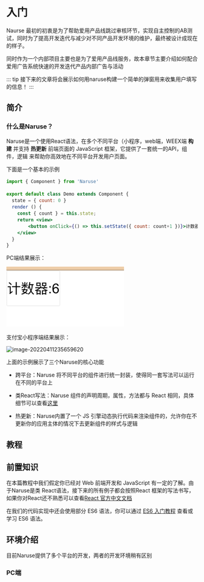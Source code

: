 # 入门

Naurse 最初的初衷是为了帮助爱用产品线跳过审核环节，实现自主控制的AB测试，同时为了提高开发迭代与减少对不同产品开发环境的维护，最终被设计成现在的样子。

同时作为一个内部项目主要也是为了爱用产品线服务，故本章节主要介绍如何配合爱用广告系统快速的开发迭代产品内部广告与活动


::: tip
接下来的文章将会展示如何用naruse构建一个简单的弹窗用来收集用户填写的信息！
:::




## 简介

### 什么是Naruse？

Naruse是一个使用React语法，在多个不同平台（小程序，web端，WEEX端 **构建** 并支持 **热更新** 前端页面的 JavaScript 框架，它提供了一套统一的API，组件，逻辑 来帮助你高效地在不同平台开发用户页面。

下面是一个基本的示例

```jsx
import { Component } from 'Naruse'

export default class Demo extends Component {
  state = { count: 0 }
  render () {
    const { count } = this.state;
    return <view>
    	<button onClick={() => this.setState({ count: count+1 })}>计数器:{count}</button>
    </view>
  }
}
```



PC端结果展示：

![image-20220411235122151](./imgs/简单演示1.png)

支付宝小程序端结果展示：

![image-20220411235659620](/Users/hashiro/develop/naruse-docs/docs/imgs/简单演示2.png)





上面的示例展示了三个Naruse的核心功能

+ 跨平台：Naruse 将不同平台的组件进行统一封装，使得同一套写法可以运行在不同的平台上
+ 类React写法：Naruse 组件的声明周期，属性，方法都与 React 相同，具体细节可以查看[这里](./关于React.md)

+ 热更新：Naruse内置了一个 JS 引擎动态执行代码来渲染组件的，允许你在不更新你的应用主体的情况下去更新组件的样式与逻辑





## 教程



## 前置知识

在本篇教程中我们假定你已经对 Web 前端开发和 JavaScript 有一定的了解。由于Naruse是类 React语法，接下来的所有例子都会按照React 框架的写法书写，如果你对React还不熟悉可以查看[React 官方中文文档](https://zh-hans.reactjs.org/)

在我们的代码实现中还会使用部分 ES6 语法，你可以通过 [ES6 入门教程](https://es6.ruanyifeng.com/) 查看或学习 ES6 语法。



## 环境介绍

目前Naruse提供了多个平台的开发，两者的开发环境稍有区别

### PC端



